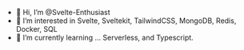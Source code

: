 - 👋 Hi, I’m @Svelte-Enthusiast
- 👀 I’m interested in Svelte, Sveltekit, TailwindCSS, MongoDB, Redis, Docker, SQL
- 🌱 I’m currently learning ... Serverless, and Typescript.

<!---
Svelte-Enthusiast/Svelte-Enthusiast is a ✨ special ✨ repository because its `README.md` (this file) appears on your GitHub profile.
You can click the Preview link to take a look at your changes.
--->

